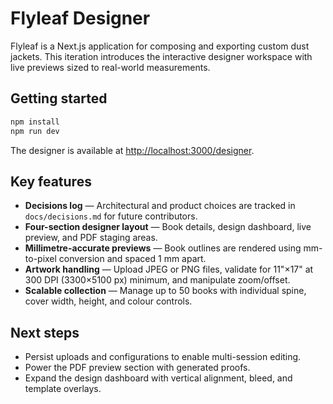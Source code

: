 # Flyleaf Designer

Flyleaf is a Next.js application for composing and exporting custom dust jackets. This iteration introduces the
interactive designer workspace with live previews sized to real-world measurements.

## Getting started

```bash
npm install
npm run dev
```

The designer is available at [http://localhost:3000/designer](http://localhost:3000/designer).

## Key features

- **Decisions log** — Architectural and product choices are tracked in `docs/decisions.md` for future contributors.
- **Four-section designer layout** — Book details, design dashboard, live preview, and PDF staging areas.
- **Millimetre-accurate previews** — Book outlines are rendered using mm-to-pixel conversion and spaced 1 mm apart.
- **Artwork handling** — Upload JPEG or PNG files, validate for 11"×17" at 300 DPI (3300×5100 px) minimum, and manipulate zoom/offset.
- **Scalable collection** — Manage up to 50 books with individual spine, cover width, height, and colour controls.

## Next steps

- Persist uploads and configurations to enable multi-session editing.
- Power the PDF preview section with generated proofs.
- Expand the design dashboard with vertical alignment, bleed, and template overlays.

